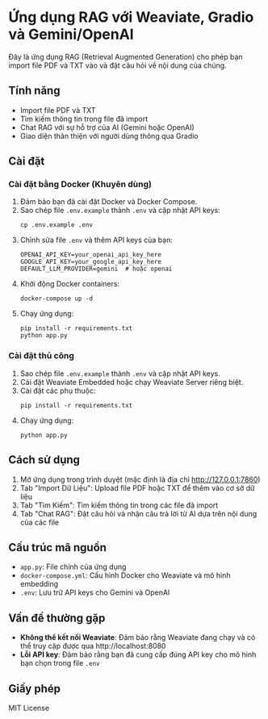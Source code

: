 # Ứng dụng RAG với Weaviate, Gradio và Gemini/OpenAI

Đây là ứng dụng RAG (Retrieval Augmented Generation) cho phép bạn import file PDF và TXT vào và đặt câu hỏi về nội dung của chúng.

## Tính năng

- Import file PDF và TXT
- Tìm kiếm thông tin trong file đã import
- Chat RAG với sự hỗ trợ của AI (Gemini hoặc OpenAI)
- Giao diện thân thiện với người dùng thông qua Gradio

## Cài đặt

### Cài đặt bằng Docker (Khuyên dùng)

1. Đảm bảo bạn đã cài đặt Docker và Docker Compose.
2. Sao chép file `.env.example` thành `.env` và cập nhật API keys:
   ```
   cp .env.example .env
   ```
3. Chỉnh sửa file `.env` và thêm API keys của bạn:
   ```
   OPENAI_API_KEY=your_openai_api_key_here
   GOOGLE_API_KEY=your_google_api_key_here
   DEFAULT_LLM_PROVIDER=gemini  # hoặc openai
   ```
4. Khởi động Docker containers:
   ```
   docker-compose up -d
   ```
5. Chạy ứng dụng:
   ```
   pip install -r requirements.txt
   python app.py
   ```

### Cài đặt thủ công

1. Sao chép file `.env.example` thành `.env` và cập nhật API keys.
2. Cài đặt Weaviate Embedded hoặc chạy Weaviate Server riêng biệt.
3. Cài đặt các phụ thuộc:
   ```
   pip install -r requirements.txt
   ```
4. Chạy ứng dụng:
   ```
   python app.py
   ```

## Cách sử dụng

1. Mở ứng dụng trong trình duyệt (mặc định là địa chỉ http://127.0.0.1:7860)
2. Tab "Import Dữ Liệu": Upload file PDF hoặc TXT để thêm vào cơ sở dữ liệu
3. Tab "Tìm Kiếm": Tìm kiếm thông tin trong các file đã import
4. Tab "Chat RAG": Đặt câu hỏi và nhận câu trả lời từ AI dựa trên nội dung của các file

## Cấu trúc mã nguồn

- `app.py`: File chính của ứng dụng
- `docker-compose.yml`: Cấu hình Docker cho Weaviate và mô hình embedding
- `.env`: Lưu trữ API keys cho Gemini và OpenAI

## Vấn đề thường gặp

- **Không thể kết nối Weaviate**: Đảm bảo rằng Weaviate đang chạy và có thể truy cập được qua http://localhost:8080
- **Lỗi API key**: Đảm bảo rằng bạn đã cung cấp đúng API key cho mô hình bạn chọn trong file `.env`

## Giấy phép

MIT License